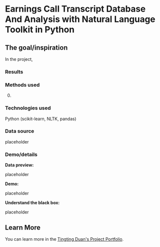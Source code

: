 # Earnings Call Transcript Database And Analysis with Natural Language Toolkit in Python

## The goal/inspiration

In the project, 

### Results



### Methods used

0) 

### Technologies used

Python (scikit-learn, NLTK, pandas)

### Data source

placeholder

### Demo/details

**Data preview:**

placeholder

**Demo:**

placeholder

**Understand the black box:**

placeholder



## Learn More

You can learn more in the [Tingting Duan's Project Portfolio](https://tingting0618.github.io).

